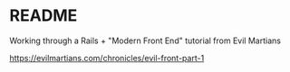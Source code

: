 # README

Working through a Rails + "Modern Front End" tutorial from Evil Martians

https://evilmartians.com/chronicles/evil-front-part-1
